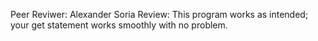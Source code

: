 Peer Reviwer: Alexander Soria
Review: This program works as intended; your get statement works smoothly with no problem.

